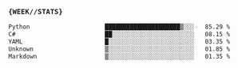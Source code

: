 ### `{WEEK//STATS}` 
<!--START_SECTION:waka-->

```txt
Python                     █████████████████████▒░░░   85.29 %
C#                         ██░░░░░░░░░░░░░░░░░░░░░░░   08.15 %
YAML                       █░░░░░░░░░░░░░░░░░░░░░░░░   03.35 %
Unknown                    ▒░░░░░░░░░░░░░░░░░░░░░░░░   01.85 %
Markdown                   ▒░░░░░░░░░░░░░░░░░░░░░░░░   01.35 %
```

<!--END_SECTION:waka-->
